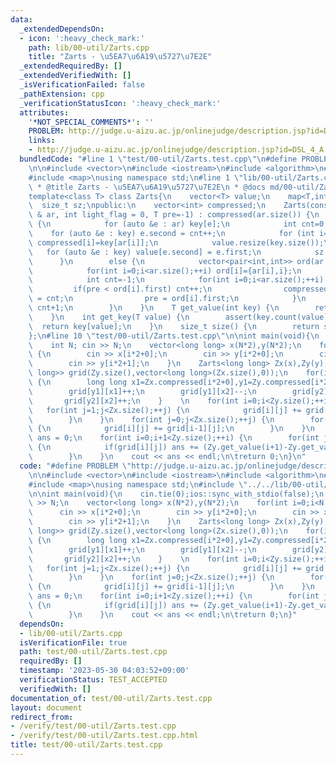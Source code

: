 ```yaml
---
data:
  _extendedDependsOn:
  - icon: ':heavy_check_mark:'
    path: lib/00-util/Zarts.cpp
    title: "Zarts - \u5EA7\u6A19\u5727\u7E2E"
  _extendedRequiredBy: []
  _extendedVerifiedWith: []
  _isVerificationFailed: false
  _pathExtension: cpp
  _verificationStatusIcon: ':heavy_check_mark:'
  attributes:
    '*NOT_SPECIAL_COMMENTS*': ''
    PROBLEM: http://judge.u-aizu.ac.jp/onlinejudge/description.jsp?id=DSL_4_A
    links:
    - http://judge.u-aizu.ac.jp/onlinejudge/description.jsp?id=DSL_4_A
  bundledCode: "#line 1 \"test/00-util/Zarts.test.cpp\"\n#define PROBLEM \"http://judge.u-aizu.ac.jp/onlinejudge/description.jsp?id=DSL_4_A\"\
    \n\n#include <vector>\n#include <iostream>\n#include <algorithm>\n#include <cassert>\n\
    #include <map>\nusing namespace std;\n#line 1 \"lib/00-util/Zarts.cpp\"\n/*\n\
    \ * @title Zarts - \u5EA7\u6A19\u5727\u7E2E\n * @docs md/00-util/Zarts.md\n */\n\
    template<class T> class Zarts{\n    vector<T> value;\n    map<T,int> key;\n  \
    \  size_t sz;\npublic:\n    vector<int> compressed;\n    Zarts(const vector<T>\
    \ & ar, int light_flag = 0, T pre=-1) : compressed(ar.size()) {\n        if(!light_flag)\
    \ {\n            for (auto &e : ar) key[e];\n            int cnt=0;\n        \
    \    for (auto &e : key) e.second = cnt++;\n            for (int i=0;i<ar.size();++i)\
    \ compressed[i]=key[ar[i]];\n            value.resize(key.size());\n         \
    \   for (auto &e : key) value[e.second] = e.first;\n            sz = cnt;\n  \
    \      }\n        else {\n            vector<pair<int,int>> ord(ar.size());\n\
    \            for(int i=0;i<ar.size();++i) ord[i]={ar[i],i};\n            sort(ord.begin(),ord.end());\n\
    \            int cnt=-1;\n            for(int i=0;i<ar.size();++i) {\n       \
    \         if(pre < ord[i].first) cnt++;\n                compressed[ord[i].second]\
    \ = cnt;\n                pre = ord[i].first;\n            }\n            sz =\
    \ cnt+1;\n        }\n    }\n    T get_value(int key) {\n        return value[key];\n\
    \    }\n    int get_key(T value) {\n        assert(key.count(value));\n      \
    \  return key[value];\n    }\n    size_t size() {\n        return sz;\n    }\n\
    };\n#line 10 \"test/00-util/Zarts.test.cpp\"\n\nint main(void){\n    cin.tie(0);ios::sync_with_stdio(false);\n\
    \    int N; cin >> N;\n    vector<long long> x(N*2),y(N*2);\n    for(int i=0;i<N;++i)\
    \ {\n        cin >> x[i*2+0];\n        cin >> y[i*2+0];\n        cin >> x[i*2+1];\n\
    \        cin >> y[i*2+1];\n    }\n    Zarts<long long> Zx(x),Zy(y);\n    vector<vector<long\
    \ long>> grid(Zy.size(),vector<long long>(Zx.size(),0));\n    for(int i=0;i<N;++i)\
    \ {\n        long long x1=Zx.compressed[i*2+0],y1=Zy.compressed[i*2+0],x2=Zx.compressed[i*2+1],y2=Zy.compressed[i*2+1];\n\
    \        grid[y1][x1]++;\n        grid[y1][x2]--;\n        grid[y2][x1]--;\n \
    \       grid[y2][x2]++;\n    }    \n    for(int i=0;i<Zy.size();++i) {\n     \
    \   for(int j=1;j<Zx.size();++j) {\n            grid[i][j] += grid[i][j-1];\n\
    \        }\n    }\n    for(int j=0;j<Zx.size();++j) {\n        for(int i=1;i<Zy.size();++i)\
    \ {\n            grid[i][j] += grid[i-1][j];\n        }\n    }\n    long long\
    \ ans = 0;\n    for(int i=0;i+1<Zy.size();++i) {\n        for(int j=0;j+1<Zx.size();++j)\
    \ {\n            if(grid[i][j]) ans += (Zy.get_value(i+1)-Zy.get_value(i))*(Zx.get_value(j+1)-Zx.get_value(j));\n\
    \        }\n    }\n    cout << ans << endl;\n\treturn 0;\n}\n"
  code: "#define PROBLEM \"http://judge.u-aizu.ac.jp/onlinejudge/description.jsp?id=DSL_4_A\"\
    \n\n#include <vector>\n#include <iostream>\n#include <algorithm>\n#include <cassert>\n\
    #include <map>\nusing namespace std;\n#include \"../../lib/00-util/Zarts.cpp\"\
    \n\nint main(void){\n    cin.tie(0);ios::sync_with_stdio(false);\n    int N; cin\
    \ >> N;\n    vector<long long> x(N*2),y(N*2);\n    for(int i=0;i<N;++i) {\n  \
    \      cin >> x[i*2+0];\n        cin >> y[i*2+0];\n        cin >> x[i*2+1];\n\
    \        cin >> y[i*2+1];\n    }\n    Zarts<long long> Zx(x),Zy(y);\n    vector<vector<long\
    \ long>> grid(Zy.size(),vector<long long>(Zx.size(),0));\n    for(int i=0;i<N;++i)\
    \ {\n        long long x1=Zx.compressed[i*2+0],y1=Zy.compressed[i*2+0],x2=Zx.compressed[i*2+1],y2=Zy.compressed[i*2+1];\n\
    \        grid[y1][x1]++;\n        grid[y1][x2]--;\n        grid[y2][x1]--;\n \
    \       grid[y2][x2]++;\n    }    \n    for(int i=0;i<Zy.size();++i) {\n     \
    \   for(int j=1;j<Zx.size();++j) {\n            grid[i][j] += grid[i][j-1];\n\
    \        }\n    }\n    for(int j=0;j<Zx.size();++j) {\n        for(int i=1;i<Zy.size();++i)\
    \ {\n            grid[i][j] += grid[i-1][j];\n        }\n    }\n    long long\
    \ ans = 0;\n    for(int i=0;i+1<Zy.size();++i) {\n        for(int j=0;j+1<Zx.size();++j)\
    \ {\n            if(grid[i][j]) ans += (Zy.get_value(i+1)-Zy.get_value(i))*(Zx.get_value(j+1)-Zx.get_value(j));\n\
    \        }\n    }\n    cout << ans << endl;\n\treturn 0;\n}"
  dependsOn:
  - lib/00-util/Zarts.cpp
  isVerificationFile: true
  path: test/00-util/Zarts.test.cpp
  requiredBy: []
  timestamp: '2023-05-30 04:03:52+09:00'
  verificationStatus: TEST_ACCEPTED
  verifiedWith: []
documentation_of: test/00-util/Zarts.test.cpp
layout: document
redirect_from:
- /verify/test/00-util/Zarts.test.cpp
- /verify/test/00-util/Zarts.test.cpp.html
title: test/00-util/Zarts.test.cpp
---
```

